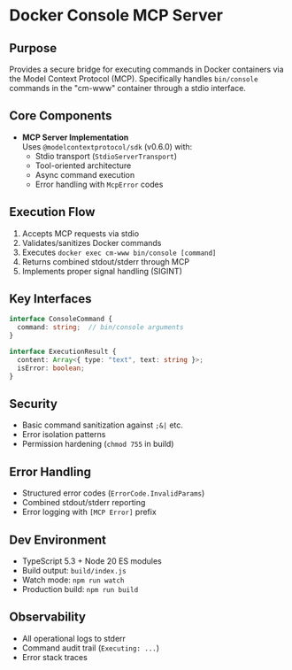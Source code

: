 # Docker Console MCP Server

## Purpose
Provides a secure bridge for executing commands in Docker containers via the Model Context Protocol (MCP). Specifically handles `bin/console` commands in the "cm-www" container through a stdio interface.

## Core Components
- **MCP Server Implementation**  
  Uses `@modelcontextprotocol/sdk` (v0.6.0) with:
  - Stdio transport (`StdioServerTransport`)
  - Tool-oriented architecture
  - Async command execution
  - Error handling with `McpError` codes

## Execution Flow
1. Accepts MCP requests via stdio
2. Validates/sanitizes Docker commands
3. Executes `docker exec cm-www bin/console [command]`
4. Returns combined stdout/stderr through MCP
5. Implements proper signal handling (SIGINT)

## Key Interfaces
```typescript
interface ConsoleCommand {
  command: string;  // bin/console arguments
}

interface ExecutionResult {
  content: Array<{ type: "text", text: string }>;
  isError: boolean;
}
```

## Security
- Basic command sanitization against `;&|` etc.
- Error isolation patterns
- Permission hardening (`chmod 755` in build)

## Error Handling
- Structured error codes (`ErrorCode.InvalidParams`)
- Combined stdout/stderr reporting
- Error logging with `[MCP Error]` prefix

## Dev Environment
- TypeScript 5.3 + Node 20 ES modules
- Build output: `build/index.js`
- Watch mode: `npm run watch`
- Production build: `npm run build`

## Observability
- All operational logs to stderr
- Command audit trail (`Executing: ...`)
- Error stack traces
